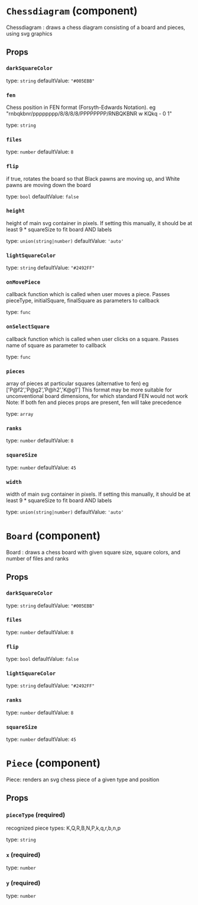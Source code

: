 `Chessdiagram` (component)
==========================

Chessdiagram : draws a chess diagram consisting of a board and pieces, using svg graphics

Props
-----

### `darkSquareColor`

type: `string`
defaultValue: `"#005EBB"`


### `fen`

Chess position in FEN format (Forsyth-Edwards Notation). eg "rnbqkbnr/pppppppp/8/8/8/8/PPPPPPPP/RNBQKBNR w KQkq - 0 1"

type: `string`


### `files`

type: `number`
defaultValue: `8`


### `flip`

if true, rotates the board so that Black pawns are moving up, and White pawns are moving down the board

type: `bool`
defaultValue: `false`


### `height`

height of main svg container in pixels. If setting this manually, it should be at least 9 * squareSize to fit board AND labels

type: `union(string|number)`
defaultValue: `'auto'`


### `lightSquareColor`

type: `string`
defaultValue: `"#2492FF"`


### `onMovePiece`

callback function which is called when user moves a piece. Passes pieceType, initialSquare, finalSquare as parameters to callback

type: `func`


### `onSelectSquare`

callback function which is called when user clicks on a square. Passes name of square as parameter to callback

type: `func`


### `pieces`

array of pieces at particular squares (alternative to fen) eg ['P@f2','P@g2','P@h2','K@g1']
This format may be more suitable for unconventional board dimensions, for which standard FEN would not work 
Note: If both fen and pieces props are present, fen will take precedence

type: `array`


### `ranks`

type: `number`
defaultValue: `8`


### `squareSize`

type: `number`
defaultValue: `45`


### `width`

width of main svg container in pixels. If setting this manually, it should be at least 9 * squareSize to fit board AND labels

type: `union(string|number)`
defaultValue: `'auto'`


`Board` (component)
===================

Board : draws a chess board with given square size, square colors, and number of files and ranks

Props
-----

### `darkSquareColor`

type: `string`
defaultValue: `"#005EBB"`


### `files`

type: `number`
defaultValue: `8`


### `flip`

type: `bool`
defaultValue: `false`


### `lightSquareColor`

type: `string`
defaultValue: `"#2492FF"`


### `ranks`

type: `number`
defaultValue: `8`


### `squareSize`

type: `number`
defaultValue: `45`


`Piece` (component)
===================

Piece: renders an svg chess piece of a given type and position

Props
-----

### `pieceType` (required)

recognized piece types: K,Q,R,B,N,P,k,q,r,b,n,p

type: `string`


### `x` (required)

type: `number`


### `y` (required)

type: `number`


